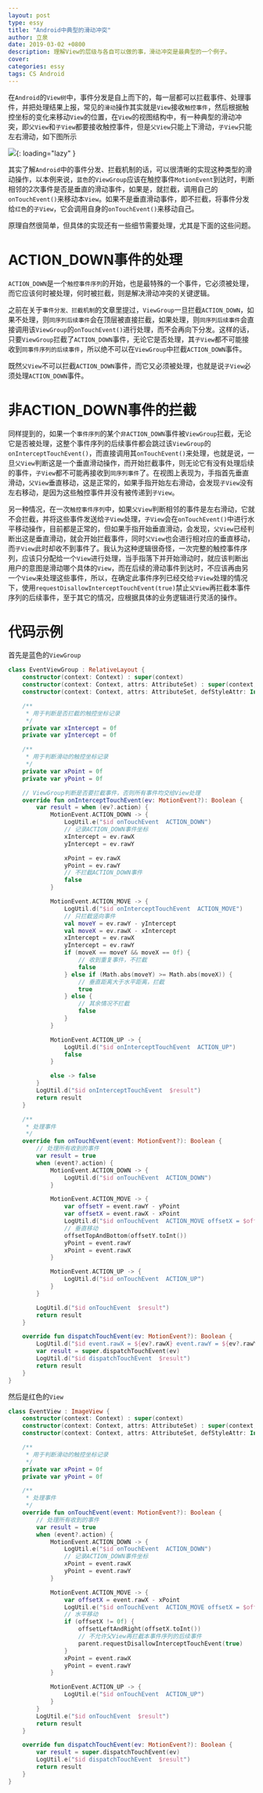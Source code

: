 ```yaml
---
layout: post
type: essy
title: "Android中典型的滑动冲突"
author: 立泉
date: 2019-03-02 +0800
description: 理解View的层级与各自可以做的事，滑动冲突是最典型的一个例子。
cover: 
categories: essy
tags: CS Android
---
```


在`Android`的`View树`中，事件分发是自上而下的，每一层都可以拦截事件、处理事件，并把处理结果上报，常见的`滑动`操作其实就是`View`接收`触控事件`，然后根据触控坐标的变化来移动`View`的位置，在`View`的视图结构中，有一种典型的滑动冲突，即`父View`和`子View`都要接收触控事件，但是`父View`只能上下滑动，`子View`只能左右滑动，如下图所示

![](https://apqx.oss-cn-hangzhou.aliyuncs.com/blog/20190302/touch_intercept.gif){: loading="lazy" }

其实了解`Android`中的事件分发、拦截机制的话，可以很清晰的实现这种类型的滑动操作，以本例来说，`蓝色`的`ViewGroup`应该在触控事件`MotionEvent`到达时，判断相邻的2次事件是否是垂直的滑动事件，如果是，就拦截，调用自己的`onTouchEvent()`来移动本`View`。如果不是垂直滑动事件，即不拦截，将事件分发给`红色`的`子View`，它会调用自身的`onTouchEvent()`来移动自己。

原理自然很简单，但具体的实现还有一些细节需要处理，尤其是下面的这些问题。

# ACTION_DOWN事件的处理

`ACTION_DOWN`是一个`触控事件序列`的开始，也是最特殊的一个事件，它必须被处理，而它应该何时被处理，何时被拦截，则是解决滑动冲突的关键逻辑。

之前在关于`事件分发、拦截机制`的文章里提过，`ViewGroup`一旦拦截`ACTION_DOWN`，如果不处理，则`同序列后续事件`会在顶层被直接拦截，如果处理，则`同序列后续事件`会直接调用该`ViewGroup`的`onTouchEvent()`进行处理，而不会再向下分发。这样的话，只要`ViewGroup`拦截了`ACTION_DOWN`事件，无论它是否处理，其`子View`都不可能接收到`同事件序列的后续事件`，所以绝不可以在`ViewGroup`中拦截`ACTION_DOWN`事件。

既然`父View`不可以拦截`ACTION_DOWN`事件，而它又必须被处理，也就是说`子View`必须处理`ACTION_DOWN`事件。

# 非ACTION_DOWN事件的拦截

同样提到的，如果一个`事件序列`的某个`非ACTION_DOWN`事件被`ViewGroup`拦截，无论它是否被处理，这整个事件序列的后续事件都会跳过该`ViewGroup`的`onInterceptTouchEvent()`，而直接调用其`onTouchEvent()`来处理，也就是说，一旦`父View`判断这是一个垂直滑动操作，而开始拦截事件，则无论它有没有处理后续的事件，`子View`都不可能再接收到`同序列事件`了。在视图上表现为，手指首先垂直滑动，`父View`垂直移动，这是正常的，如果手指开始左右滑动，会发现`子View`没有左右移动，是因为这些触控事件并没有被传递到`子View`。

另一种情况，在一次`触控事件序列`中，如果`父View`判断相邻的事件是左右滑动，它就不会拦截，并将这些事件发送给`子View`处理，`子View`会在`onTouchEvent()`中进行水平移动操作，目前都是正常的，但如果手指开始垂直滑动，会发现，`父View`已经判断出这是垂直滑动，就会开始拦截事件，同时`父View`也会进行相对应的垂直移动，而`子View`此时却收不到事件了。我认为这种逻辑很奇怪，一次完整的触控事件序列，应该只分配给一个`View`进行处理，当手指落下并开始滑动时，就应该判断出用户的意图是滑动哪个具体的`View`，而在后续的滑动事件到达时，不应该再由另一个`View`来处理这些事件，所以，在确定此事件序列已经交给`子View`处理的情况下，使用`requestDisallowInterceptTouchEvent(true)`禁止`父View`再拦截本事件序列的后续事件，至于其它的情况，应根据具体的业务逻辑进行灵活的操作。

# 代码示例

首先是蓝色的`ViewGroup`

```kotlin
class EventViewGroup : RelativeLayout {
    constructor(context: Context) : super(context)
    constructor(context: Context, attrs: AttributeSet) : super(context, attrs)
    constructor(context: Context, attrs: AttributeSet, defStyleAttr: Int) : super(context, attrs, defStyleAttr)

    /**
     * 用于判断是否拦截的触控坐标记录
     */
    private var xIntercept = 0f
    private var yIntercept = 0f

    /**
     * 用于判断滑动的触控坐标记录
     */
    private var xPoint = 0f
    private var yPoint = 0f

    // ViewGroup判断是否要拦截事件，否则所有事件均交给View处理
    override fun onInterceptTouchEvent(ev: MotionEvent?): Boolean {
        var result = when (ev?.action) {
            MotionEvent.ACTION_DOWN -> {
                LogUtil.e("$id onTouchEvent  ACTION_DOWN")
                // 记录ACTION_DOWN事件坐标
                xIntercept = ev.rawX
                yIntercept = ev.rawY

                xPoint = ev.rawX
                yPoint = ev.rawY
                // 不拦截ACTION_DOWN事件
                false
            }

            MotionEvent.ACTION_MOVE -> {
                LogUtil.d("$id onInterceptTouchEvent  ACTION_MOVE")
                // 只拦截竖向事件
                val moveY = ev.rawY - yIntercept
                val moveX = ev.rawX - xIntercept
                xIntercept = ev.rawX
                yIntercept = ev.rawY
                if (moveX == moveY && moveX == 0f) {
                    // 收到重复事件，不拦截
                    false
                } else if (Math.abs(moveY) >= Math.abs(moveX)) {
                    // 垂直距离大于水平距离，拦截
                    true
                } else {
                    // 其余情况不拦截
                    false
                }
            }

            MotionEvent.ACTION_UP -> {
                LogUtil.d("$id onInterceptTouchEvent  ACTION_UP")
                false
            }

            else -> false
        }
        LogUtil.d("$id onInterceptTouchEvent  $result")
        return result
    }

    /**
     * 处理事件
     */
    override fun onTouchEvent(event: MotionEvent?): Boolean {
        // 处理所有收到的事件
        var result = true
        when (event?.action) {
            MotionEvent.ACTION_DOWN -> {
                LogUtil.d("$id onTouchEvent  ACTION_DOWN")
            }

            MotionEvent.ACTION_MOVE -> {
                var offsetY = event.rawY - yPoint
                var offsetX = event.rawX - xPoint
                LogUtil.d("$id onTouchEvent  ACTION_MOVE offsetX = $offsetX offsetY = $offsetY")
                // 垂直移动
                offsetTopAndBottom(offsetY.toInt())
                yPoint = event.rawY
                xPoint = event.rawX
            }

            MotionEvent.ACTION_UP -> {
                LogUtil.d("$id onTouchEvent  ACTION_UP")
            }
        }

        LogUtil.d("$id onTouchEvent  $result")
        return result
    }

    override fun dispatchTouchEvent(ev: MotionEvent?): Boolean {
        LogUtil.d("$id event.rawX = ${ev?.rawX} event.rawY = ${ev?.rawY}")
        var result = super.dispatchTouchEvent(ev)
        LogUtil.d("$id dispatchTouchEvent  $result")
        return result
    }
}
```

然后是红色的`View`

```kotlin
class EventView : ImageView {
    constructor(context: Context) : super(context)
    constructor(context: Context, attrs: AttributeSet) : super(context, attrs)
    constructor(context: Context, attrs: AttributeSet, defStyleAttr: Int) : super(context, attrs, defStyleAttr)

    /**
     * 用于判断滑动的触控坐标记录
     */
    private var xPoint = 0f
    private var yPoint = 0f

    /**
     * 处理事件
     */
    override fun onTouchEvent(event: MotionEvent?): Boolean {
        // 处理所有收到的事件
        var result = true
        when (event?.action) {
            MotionEvent.ACTION_DOWN -> {
                LogUtil.e("$id onTouchEvent  ACTION_DOWN")
                // 记录ACTION_DOWN事件坐标
                xPoint = event.rawX
                yPoint = event.rawY
            }

            MotionEvent.ACTION_MOVE -> {
                var offsetX = event.rawX - xPoint
                LogUtil.e("$id onTouchEvent  ACTION_MOVE offsetX = $offsetX")
                // 水平移动
                if (offsetX != 0f) {
                    offsetLeftAndRight(offsetX.toInt())
                    // 不允许父View再拦截本事件序列的后续事件
                    parent.requestDisallowInterceptTouchEvent(true)
                }
                xPoint = event.rawX
                yPoint = event.rawY
            }

            MotionEvent.ACTION_UP -> {
                LogUtil.e("$id onTouchEvent  ACTION_UP")
            }
        }
        LogUtil.e("$id onTouchEvent  $result")
        return result
    }

    override fun dispatchTouchEvent(ev: MotionEvent?): Boolean {
        var result = super.dispatchTouchEvent(ev)
        LogUtil.e("$id dispatchTouchEvent  $result")
        return result
    }
}
```